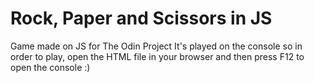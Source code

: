# Rock, Paper and Scissors in JS

Game made on JS for The Odin Project It's played on the console so in order to play, open the HTML file in your browser and then press F12 to open the console :)
